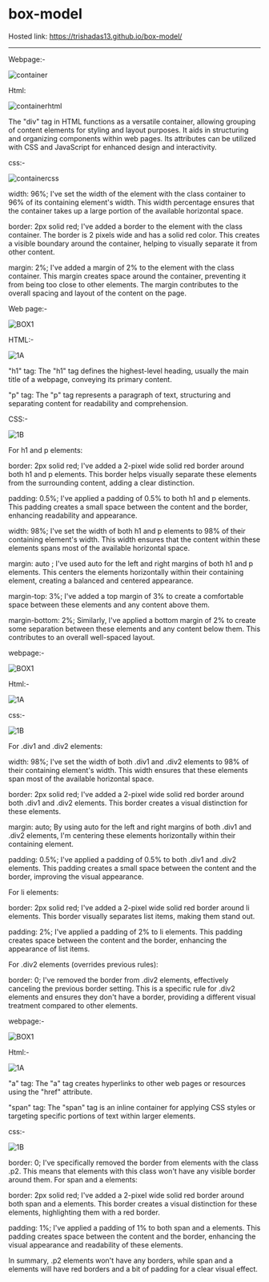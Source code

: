 # box-model
Hosted link: https://trishadas13.github.io/box-model/
<hr>
Webpage:- 

![container](https://github.com/trishaDas13/box-model/assets/126088849/1ba00cf0-dfcd-483c-adbf-5a0b9e45ceb1)

Html:

![containerhtml](https://github.com/trishaDas13/box-model/assets/126088849/5fd4294b-d4ba-4126-b731-4bbe664f461e)

The "div" tag in HTML functions as a versatile container, allowing grouping of content elements for styling and layout purposes. It aids in structuring and organizing components within web pages. Its attributes can be utilized with CSS and JavaScript for enhanced design and interactivity.

css:-

![containercss](https://github.com/trishaDas13/box-model/assets/126088849/de2e44bd-948c-49bc-a934-8c49139039c5)

width: 96%;
I've set the width of the element with the class container to 96% of its containing element's width. This width percentage ensures that the container takes up a large portion of the available horizontal space.

border: 2px solid red;
I've added a border to the element with the class container. The border is 2 pixels wide and has a solid red color. This creates a visible boundary around the container, helping to visually separate it from other content.

margin: 2%;
I've added a margin of 2% to the element with the class container. This margin creates space around the container, preventing it from being too close to other elements. The margin contributes to the overall spacing and layout of the content on the page.

Web page:-

![BOX1](https://github.com/trishaDas13/box-model/assets/126088849/91fb1ad6-d9e4-435c-b461-0620be6b3e34)

HTML:-

![1A](https://github.com/trishaDas13/box-model/assets/126088849/9388d96d-a73a-4b2e-9cd7-11f8651449d9)

"h1" tag:
The "h1" tag defines the highest-level heading, usually the main title of a webpage, conveying its primary content.

"p" tag:
The "p" tag represents a paragraph of text, structuring and separating content for readability and comprehension.

CSS:- 

![1B](https://github.com/trishaDas13/box-model/assets/126088849/a9c2ffa7-1b35-40d8-8dd8-c8becae14050)

For h1 and p elements:

border: 2px solid red;
I've added a 2-pixel wide solid red border around both h1 and p elements. This border helps visually separate these elements from the surrounding content, adding a clear distinction.

padding: 0.5%;
I've applied a padding of 0.5% to both h1 and p elements. This padding creates a small space between the content and the border, enhancing readability and appearance.

width: 98%;
I've set the width of both h1 and p elements to 98% of their containing element's width. This width ensures that the content within these elements spans most of the available horizontal space.

margin: auto ;
I've used auto for the left and right margins of both h1 and p elements. This centers the elements horizontally within their containing element, creating a balanced and centered appearance.

margin-top: 3%;
I've added a top margin of 3% to create a comfortable space between these elements and any content above them.

margin-bottom: 2%;
Similarly, I've applied a bottom margin of 2% to create some separation between these elements and any content below them. This contributes to an overall well-spaced layout.

webpage:- 

![BOX1](https://github.com/trishaDas13/box-model/assets/126088849/a01c4ba3-eafc-4479-b181-d9439acc0f36)

Html:-

![1A](https://github.com/trishaDas13/box-model/assets/126088849/753f2669-2701-454c-bd85-03518e024c71)

css:-

![1B](https://github.com/trishaDas13/box-model/assets/126088849/63a6f67d-3daa-41f1-b71a-76e67f1d11e7)

For .div1 and .div2 elements:

width: 98%;
I've set the width of both .div1 and .div2 elements to 98% of their containing element's width. This width ensures that these elements span most of the available horizontal space.

border: 2px solid red;
I've added a 2-pixel wide solid red border around both .div1 and .div2 elements. This border creates a visual distinction for these elements.

margin: auto;
By using auto for the left and right margins of both .div1 and .div2 elements, I'm centering these elements horizontally within their containing element.

padding: 0.5%;
I've applied a padding of 0.5% to both .div1 and .div2 elements. This padding creates a small space between the content and the border, improving the visual appearance.

For li elements:

border: 2px solid red;
I've added a 2-pixel wide solid red border around li elements. This border visually separates list items, making them stand out.

padding: 2%;
I've applied a padding of 2% to li elements. This padding creates space between the content and the border, enhancing the appearance of list items.

For .div2 elements (overrides previous rules):

border: 0;
I've removed the border from .div2 elements, effectively canceling the previous border setting. This is a specific rule for .div2 elements and ensures they don't have a border, providing a different visual treatment compared to other elements.

webpage:- 

![BOX1](https://github.com/trishaDas13/box-model/assets/126088849/d88f39c2-daa1-4b54-bdef-94d8a1e40ec7)

Html:-

![1A](https://github.com/trishaDas13/box-model/assets/126088849/75c4c564-d385-4551-8e6a-8bc94494caa9)

"a" tag:
The "a" tag creates hyperlinks to other web pages or resources using the "href" attribute.

"span" tag:
The "span" tag is an inline container for applying CSS styles or targeting specific portions of text within larger elements.

css:-

![1B](https://github.com/trishaDas13/box-model/assets/126088849/92de6cd6-e4c9-4126-b5c2-4be63fa1af08)

border: 0;
I've specifically removed the border from elements with the class .p2. This means that elements with this class won't have any visible border around them.
For span and a elements:

border: 2px solid red;
I've added a 2-pixel wide solid red border around both span and a elements. This border creates a visual distinction for these elements, highlighting them with a red border.

padding: 1%;
I've applied a padding of 1% to both span and a elements. This padding creates space between the content and the border, enhancing the visual appearance and readability of these elements.

In summary, .p2 elements won't have any borders, while span and a elements will have red borders and a bit of padding for a clear visual effect.
